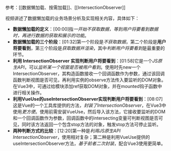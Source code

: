 参考：[[数据懒加载、按需加载]]、[[IntersectionObserver]]

视频讲述了数据懒加载的业务场景分析及实现相关内容，具体如下：

- **数据懒加载的定义**：[00:00]指*一开始不获取数据，等到用户将要看到数据时，再进行数据的获取和展示的功能*。
- **数据懒加载的三个阶段**：[01:32]第一个阶段是*不获取数据*，第二个阶段是**用户将要看到**，第三个阶段是*获取数据并渲染*，其中*判断用户将要看到*是最重要的环节。
- **利用 IntersectionObserver 实现判断用户将要看到**：[01:58]它是一个*JS原生API*，可以*监听某一个视窗是否被用户看到*。使用时先new一个IntersectionObserver，其构造函数接收一个回调函数作为参数，通过该回调函数判断视图是否可见，再利用实例的observe方法传入要监听的DOM对象。在Vue3中，可通过给模块添加ref获取DOM对象，并在mounted钩子函数中进行相关操作。
- **利用VueUse的useIntersectionObserver实现判断用户将要看到**：[08:07]这是Vue的一个工具库提供的方法，*封装了IntersectionObserver*，在Vue3中使用*更方便*。使用前需安装VueUse，然后导入该方法，它接收要监听的DOM和一个回调函数作为参数，回调函数中的intersecting变量可判断视图是否可见，同时该方法返回一个包含stop方法的对象，触发stop方法可停止监听。
- **两种判断方式的比较**：[12:20]第一种是*利用JS原生API IntersectionObserver*，使用相对复杂；第二种是利用VueUse提供的useIntersectionObserver方法，*基于前者二次封装*，配合Vue3使用更简单。